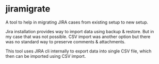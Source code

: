 jiramigrate
===========

A tool to help in migrating JIRA cases from existing setup to new setup.

Jira installation provides way to import data using backup & restore. But in my case that was not possible.
CSV import was another option but there was no standard way to preserve comments & attachments.

This tool uses JIRA cli internally to export data into single CSV file, which then can be imported using CSV import.
